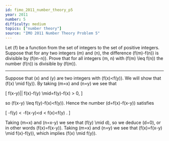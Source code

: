 ```yaml
---
id: fimo_2011_number_theory_p5
year: 2011
number: 5
difficulty: medium
topics: ["number theory"]
source: "IMO 2011 Number Theory Problem 5"
---
```


Let \(f\) be a function from the set of integers to the set of positive integers. Suppose that for any two integers \(m\) and \(n\), the difference \(f(m)-f(n)\) is divisible by \(f(m-n)\). Prove that for all integers \(m, n\) with \(f(m) \leq f(n)\) the number \(f(n)\) is divisible by \(f(m)\).

---
Suppose that \(x\) and \(y\) are two integers with \(f(x)<f(y)\). We will show that \(f(x) \mid f(y)\). By taking \(m=x\) and \(n=y\) we see that

\[
f(x-y)|| f(x)-f(y) \mid=f(y)-f(x) > 0,
\]

so \(f(x-y) \leq f(y)-f(x)<f(y)\). Hence the number \(d=f(x)-f(x-y)\) satisfies

\[
-f(y) < -f(x-y)<d < f(x)<f(y) .
\]

Taking \(m=x\) and \(n=x-y\) we see that \(f(y) \mid d\), so we deduce \(d=0\), or in other words \(f(x)=f(x-y)\). Taking \(m=x\) and \(n=y\) we see that \(f(x)=f(x-y) \mid f(x)-f(y)\), which implies \(f(x) \mid f(y)\).
